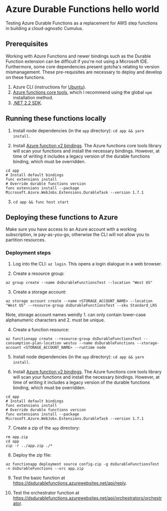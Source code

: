 # Azure Durable Functions hello world

Testing Azure Durable Functions as a replacement for AWS step functions in building a cloud-agnostic Cumulus.

## Prerequisites

Working with Azure Functions and newer bindings such as the Durable Function extension can be difficult if you're not using a Microsoft IDE. Furthermore, some core dependencies present gotcha's relating to version mismanagement. These pre-requisites are necessary to deploy and develop on these functions.

1. Azure CLI (instructions for [Ubuntu](https://docs.microsoft.com/en-us/cli/azure/install-azure-cli-apt?view=azure-cli-latest#signingKey)).
1. [Azure functions core tools](https://github.com/Azure/azure-functions-core-tools), which I recommend using the global `npm` installation method.
1. [.NET 2.2 SDK](https://dotnet.microsoft.com/download/dotnet-core/2.2).


## Running these functions locally

1. Install node dependencies (in the `app` directory): `cd app && yarn install`.

2. Install [Azure function v2 bindings](https://docs.microsoft.com/en-us/azure/azure-functions/functions-triggers-bindings). The Azure functions core tools library will scan your functions and install the necessary bindings. However, at time of writing it includes a legacy version of the durable functions binding, which must be overridden.

```
cd app
# Install default bindings
func extensions install
# Override durable functions version
func extensions install --package Microsoft.Azure.WebJobs.Extensions.DurableTask --version 1.7.1
```

3. `cd app && func host start`


## Deploying these functions to Azure

Make sure you have access to an Azure account with a working subscription, ie pay-as-you-go, otherwise the CLI will not allow you to partition resources.

### Deployment steps

1. Log into the CLI: `az login`. This opens a login dialogue in a web browser.

2. Create a resource group:
```
az group create --name dsDurableFunctionsTest --location "West US"
````

3. Create a storage account:
```
az storage account create --name <STORAGE_ACCOUNT_NAME> --location "West US" --resource-group dsDurableFunctionsTest --sku Standard_LRS
```
Note, storage account names weirdly 1. can only contain lower-case alphanumeric characters and 2. must be unique.

4. Create a function resource:
```
az functionapp create --resource-group dsDurableFunctionsTest --consumption-plan-location westus --name dsDurableFunctions --storage-account <STORAGE_ACCOUNT_NAME> --runtime node
```

5. Install node dependencies (in the `app` directory): `cd app && yarn install`.

6. Install [Azure function v2 bindings](https://docs.microsoft.com/en-us/azure/azure-functions/functions-triggers-bindings). The Azure functions core tools library will scan your functions and install the necessary bindings. However, at time of writing it includes a legacy version of the durable functions binding, which must be overridden.

```
cd app
# Install default bindings
func extensions install
# Override durable functions version
func extensions install --package Microsoft.Azure.WebJobs.Extensions.DurableTask --version 1.7.1
```

7. Create a zip of the `app` directory:
```
rm app.zip
cd app
zip -r ../app.zip ./*
```

8. Deploy the zip file:
```
az functionapp deployment source config-zip -g dsDurableFunctionsTest -n dsDurableFunctions --src app.zip
```

9. Test the basic function at https://dsdurablefunctions.azurewebsites.net/api/reply.

10. Test the orchestrator function at https://dsdurablefunctions.azurewebsites.net/api/orchestrators/orchestrator.
